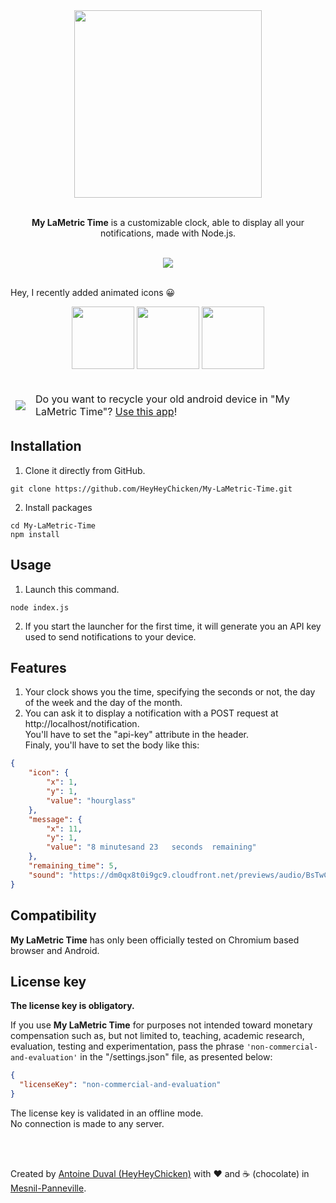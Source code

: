 <div align="center">

<img src="https://raw.githubusercontent.com/HeyHeyChicken/My-LaMetric-Time/main/resources/logo.png" width="300">
<br><br>

**My LaMetric Time** is a customizable clock, able to display all your notifications, made with Node.js.<br>

<br>

<img src="https://raw.githubusercontent.com/HeyHeyChicken/My-LaMetric-Time/main/resources/demo.gif">
</div>

<br>

Hey, I recently added animated icons 😀<br/>
<div align="center">
 <img src="https://raw.githubusercontent.com/HeyHeyChicken/My-LaMetric-Time/main/resources/clock.gif" width="100">
 <img src="https://raw.githubusercontent.com/HeyHeyChicken/My-LaMetric-Time/main/resources/smile.gif" width="100">
 <img src="https://raw.githubusercontent.com/HeyHeyChicken/My-LaMetric-Time/main/resources/poop.gif" width="100">
</div>
<br/>
<div align="center">
 <table>
   <thead>
     <tr>
      <td>
       <img src="https://www.android.com/static/images/fav/favicon.ico">
      </td>
      <td>Do you want to recycle your old android device in "My LaMetric Time"? <a href="https://github.com/HeyHeyChicken/My-LaMetric-Time-Android">Use this app</a>!</td>
    </tr>
  </thead>
</table>
 </div>

## Installation

1) Clone it directly from GitHub.
```
git clone https://github.com/HeyHeyChicken/My-LaMetric-Time.git
```
2) Install packages
```
cd My-LaMetric-Time
npm install
```

## Usage

1) Launch this command.
```
node index.js
```
2) If you start the launcher for the first time, it will generate you an API key used to send notifications to your device.<br/>

## Features

1) Your clock shows you the time, specifying the seconds or not, the day of the week and the day of the month.<br/>
2) You can ask it to display a notification with a POST request at http://localhost/notification.<br/>
You'll have to set the "api-key" attribute in the header.<br/>
Finaly, you'll have to set the body like this:
```json
{
    "icon": {
        "x": 1,
        "y": 1,
        "value": "hourglass"
    },
    "message": {
        "x": 11,
        "y": 1,
        "value": "8 minutesand 23   seconds  remaining"
    },
    "remaining_time": 5,
    "sound": "https://dm0qx8t0i9gc9.cloudfront.net/previews/audio/BsTwCwBHBjzwub4i4/audioblocks-bells-positive-sound_BKqfVgMUAvU_NWM.mp3"
}
```

## Compatibility

**My LaMetric Time** has only been officially tested on Chromium based browser and Android.

## License key

**The license key is obligatory.**

If you use **My LaMetric Time** for purposes not intended toward monetary compensation such as, but not limited to, teaching, academic research, evaluation, testing and experimentation, pass the phrase `'non-commercial-and-evaluation'` in the "/settings.json" file, as presented below:

```json
{
  "licenseKey": "non-commercial-and-evaluation"
}
```

The license key is validated in an offline mode.<br/>
No connection is made to any server.<br/>

<br>
<br>

Created by [Antoine Duval (HeyHeyChicken)](//antoine.cuffel.fr) with ❤ and ☕ (chocolate) in [Mesnil-Panneville](//en.wikipedia.org/wiki/Mesnil-Panneville).
